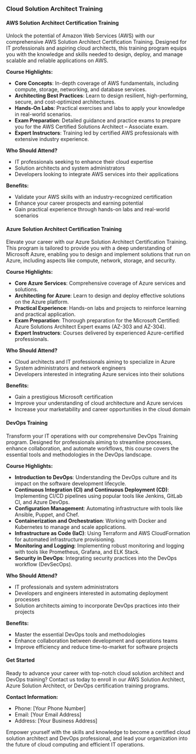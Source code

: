 ### Cloud Solution Architect Training

#### AWS Solution Architect Certification Training

Unlock the potential of Amazon Web Services (AWS) with our comprehensive AWS Solution Architect Certification Training. Designed for IT professionals and aspiring cloud architects, this training program equips you with the knowledge and skills needed to design, deploy, and manage scalable and reliable applications on AWS.

**Course Highlights:**
- **Core Concepts**: In-depth coverage of AWS fundamentals, including compute, storage, networking, and database services.
- **Architecting Best Practices**: Learn to design resilient, high-performing, secure, and cost-optimized architectures.
- **Hands-On Labs**: Practical exercises and labs to apply your knowledge in real-world scenarios.
- **Exam Preparation**: Detailed guidance and practice exams to prepare you for the AWS Certified Solutions Architect – Associate exam.
- **Expert Instructors**: Training led by certified AWS professionals with extensive industry experience.

**Who Should Attend?**
- IT professionals seeking to enhance their cloud expertise
- Solution architects and system administrators
- Developers looking to integrate AWS services into their applications

**Benefits:**
- Validate your AWS skills with an industry-recognized certification
- Enhance your career prospects and earning potential
- Gain practical experience through hands-on labs and real-world scenarios

#### Azure Solution Architect Certification Training

Elevate your career with our Azure Solution Architect Certification Training. This program is tailored to provide you with a deep understanding of Microsoft Azure, enabling you to design and implement solutions that run on Azure, including aspects like compute, network, storage, and security.

**Course Highlights:**
- **Core Azure Services**: Comprehensive coverage of Azure services and solutions.
- **Architecting for Azure**: Learn to design and deploy effective solutions on the Azure platform.
- **Practical Experience**: Hands-on labs and projects to reinforce learning and practical application.
- **Exam Preparation**: Thorough preparation for the Microsoft Certified: Azure Solutions Architect Expert exams (AZ-303 and AZ-304).
- **Expert Instructors**: Courses delivered by experienced Azure-certified professionals.

**Who Should Attend?**
- Cloud architects and IT professionals aiming to specialize in Azure
- System administrators and network engineers
- Developers interested in integrating Azure services into their solutions

**Benefits:**
- Gain a prestigious Microsoft certification
- Improve your understanding of cloud architecture and Azure services
- Increase your marketability and career opportunities in the cloud domain

#### DevOps Training

Transform your IT operations with our comprehensive DevOps Training program. Designed for professionals aiming to streamline processes, enhance collaboration, and automate workflows, this course covers the essential tools and methodologies in the DevOps landscape.

**Course Highlights:**
- **Introduction to DevOps**: Understanding the DevOps culture and its impact on the software development lifecycle.
- **Continuous Integration (CI) and Continuous Deployment (CD)**: Implementing CI/CD pipelines using popular tools like Jenkins, GitLab CI, and Azure DevOps.
- **Configuration Management**: Automating infrastructure with tools like Ansible, Puppet, and Chef.
- **Containerization and Orchestration**: Working with Docker and Kubernetes to manage and scale applications.
- **Infrastructure as Code (IaC)**: Using Terraform and AWS CloudFormation for automated infrastructure provisioning.
- **Monitoring and Logging**: Implementing robust monitoring and logging with tools like Prometheus, Grafana, and ELK Stack.
- **Security in DevOps**: Integrating security practices into the DevOps workflow (DevSecOps).

**Who Should Attend?**
- IT professionals and system administrators
- Developers and engineers interested in automating deployment processes
- Solution architects aiming to incorporate DevOps practices into their projects

**Benefits:**
- Master the essential DevOps tools and methodologies
- Enhance collaboration between development and operations teams
- Improve efficiency and reduce time-to-market for software projects

#### Get Started

Ready to advance your career with top-notch cloud solution architect and DevOps training? Contact us today to enroll in our AWS Solution Architect, Azure Solution Architect, or DevOps certification training programs.

**Contact Information:**
- Phone: [Your Phone Number]
- Email: [Your Email Address]
- Address: [Your Business Address]

Empower yourself with the skills and knowledge to become a certified cloud solution architect and DevOps professional, and lead your organization into the future of cloud computing and efficient IT operations.
